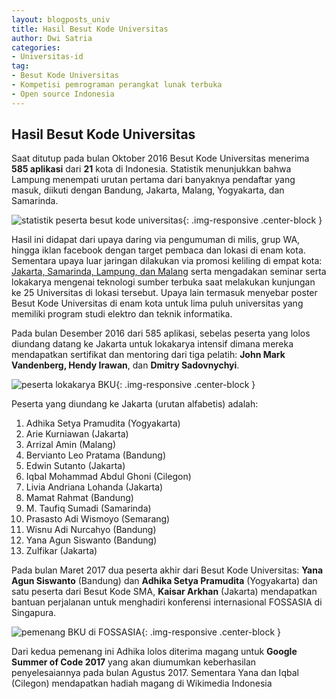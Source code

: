 ```yaml
---
layout: blogposts_univ
title: Hasil Besut Kode Universitas
author: Dwi Satria
categories:
- Universitas-id
tag:
- Besut Kode Universitas
- Kompetisi pemrograman perangkat lunak terbuka
- Open source Indonesia
---
```

## Hasil Besut Kode Universitas

Saat ditutup pada bulan Oktober 2016 Besut Kode Universitas menerima **585 aplikasi** dari **21** kota di Indonesia. Statistik menunjukkan bahwa Lampung menempati urutan pertama dari banyaknya pendaftar yang masuk, diikuti dengan Bandung, Jakarta, Malang, Yogyakarta, dan Samarinda. 

![statistik peserta besut kode universitas](http://besutkode.org/assets/img/piechartBKU.jpg "piechart BKU"){: .img-responsive .center-block } 

Hasil ini didapat dari upaya daring via pengumuman di milis, grup WA, hingga iklan facebook dengan target pembaca dan lokasi di enam kota. Sementara upaya luar jaringan dilakukan via promosi keliling di empat kota: [Jakarta, Samarinda, Lampung, dan Malang](http://besutkode.org/universitas-id/2017/01/12/BesutKodeUniversitasTanyaJawab/) serta mengadakan seminar serta lokakarya mengenai teknologi sumber terbuka saat melakukan kunjungan ke 25 Universitas di lokasi tersebut. Upaya lain termasuk menyebar poster Besut Kode Universitas di enam kota untuk lima puluh universitas yang memiliki program studi elektro dan teknik informatika. 

Pada bulan Desember 2016 dari 585 aplikasi, sebelas peserta yang lolos diundang datang ke Jakarta untuk lokakarya intensif dimana mereka mendapatkan sertifikat dan mentoring dari tiga pelatih: **John Mark Vandenberg, Hendy Irawan**, dan **Dmitry Sadovnychyi**. 

![peserta lokakarya BKU](http://besutkode.org/assets/img/lokakaryaBKU.jpg "peserta lokakarya BKU"){: .img-responsive .center-block } 

Peserta yang diundang ke Jakarta (urutan alfabetis) adalah: 
1. Adhika Setya Pramudita (Yogyakarta)
2. Arie Kurniawan (Jakarta)
3. Arrizal Amin (Malang)
4. Bervianto Leo Pratama (Bandung)
5. Edwin Sutanto (Jakarta)
6. Iqbal Mohammad Abdul Ghoni (Cilegon)
7. Livia Andriana Lohanda (Jakarta)
8. Mamat Rahmat (Bandung)
9. M. Taufiq Sumadi (Samarinda)
10. Prasasto Adi Wismoyo (Semarang)
11. Wisnu Adi Nurcahyo (Bandung)
12. Yana Agun Siswanto (Bandung)
13. Zulfikar (Jakarta)

Pada bulan Maret 2017 dua peserta akhir dari Besut Kode Universitas: **Yana Agun Siswanto** (Bandung) dan **Adhika Setya Pramudita** (Yogyakarta) dan satu peserta dari Besut Kode SMA, **Kaisar Arkhan** (Jakarta) mendapatkan bantuan perjalanan untuk menghadiri konferensi internasional FOSSASIA di Singapura.

![pemenang BKU di FOSSASIA](http://besutkode.org/assets/img/semua.JPG "pemenang BKU di Fossasia"){: .img-responsive .center-block }

Dari kedua pemenang ini Adhika lolos diterima magang untuk **Google Summer of Code 2017** yang akan diumumkan keberhasilan penyelesaiannya pada bulan Agustus 2017. Sementara Yana dan Iqbal (Cilegon) mendapatkan hadiah magang di Wikimedia Indonesia 

 
